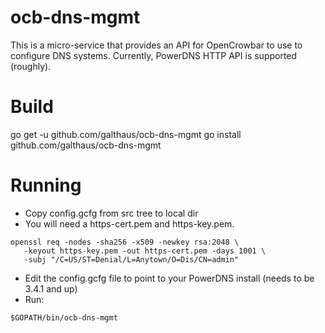# ocb-dns-mgmt

This is a micro-service that provides an API for OpenCrowbar to use to
configure DNS systems.  Currently, PowerDNS HTTP API is supported
(roughly).

# Build

go get -u github.com/galthaus/ocb-dns-mgmt
go install github.com/galthaus/ocb-dns-mgmt

# Running

* Copy config.gcfg from src tree to local dir
* You will need a https-cert.pem and https-key.pem.
```
openssl req -nodes -sha256 -x509 -newkey rsa:2048 \
   -keyout https-key.pem -out https-cert.pem -days 1001 \
   -subj "/C=US/ST=Denial/L=Anytown/O=Dis/CN=admin"
```
* Edit the config.gcfg file to point to your PowerDNS install (needs to be 3.4.1 and up)
* Run:
```
$GOPATH/bin/ocb-dns-mgmt
```

